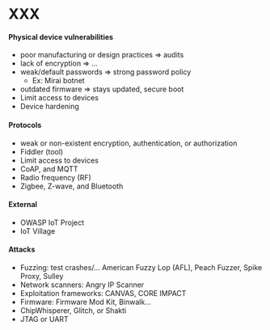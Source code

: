 # XXX

<div class="row row-cols-md-2"><div>

#### Physical device vulnerabilities

* poor manufacturing or design practices => audits
* lack of encryption => ...
* weak/default passwords => strong password policy
  * Ex: Mirai botnet
* outdated firmware => stays updated, secure boot
* Limit access to devices
* Device hardening

#### Protocols

* weak or non-existent encryption, authentication, or authorization
* Fiddler (tool)
* Limit access to devices
* CoAP, and MQTT
* Radio frequency (RF)
* Zigbee, Z-wave, and Bluetooth

#### External

* OWASP IoT Project
* IoT Village
</div><div>

#### Attacks

* Fuzzing: test crashes/... American Fuzzy Lop (AFL), Peach Fuzzer,  Spike Proxy, Sulley
* Network scanners: Angry IP Scanner
* Exploitation frameworks: CANVAS, CORE IMPACT
* Firmware: Firmware Mod Kit, Binwalk...
* ChipWhisperer, Glitch, or Shakti
* JTAG or UART
</div></div>